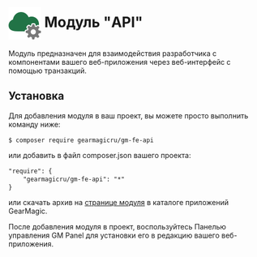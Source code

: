 # <img src="https://raw.githubusercontent.com/gearmagicru/gm-fe-api/refs/heads/main/assets/images/icon.svg" width="64px" height="64px" align="absmiddle"> Модуль "API"

Модуль предназначен для взаимодействия разработчика с компонентами вашего веб-приложения через веб-интерфейс с помощью транзакций.

## Установка

Для добавления модуля в ваш проект, вы можете просто выполнить команду ниже:

```
$ composer require gearmagicru/gm-fe-api
```

или добавить в файл composer.json вашего проекта:
```
"require": {
    "gearmagicru/gm-fe-api": "*"
}
```
или скачать архив на [странице модуля](https://apps.gearmagic.ru/component/gm-fe-api) в каталоге приложений GearMagic.

После добавления модуля в проект, воспользуйтесь Панелью управления GM Panel для установки его в редакцию вашего веб-приложения.
